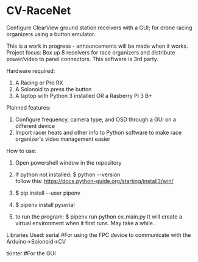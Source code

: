 # CV-RaceNet
Configure ClearView ground station receivers with a GUI; for drone racing organizers using a button emulator. 

This is a work in progress - announcements will be made when it works. Project focus: Box up 8 receivers for race organizers and distribute power/video to panel connectors. This software is 3rd party. 

Hardware required:
1) A Racing or Pro RX
2) A Solonoid to press the button
3) A laptop with Python 3 installed OR a Rasberry Pi 3 B+

Planned features:
1) Configure frequency, camera type, and OSD through a GUI on a different device
2) Import racer heats and other info to Python software to make race organizer's video management easier

How to use:
1) Open powershell window in the repository
2) If python not installed: $ python --version          
	follow this:  https://docs.python-guide.org/starting/install3/win/
3) $ pip install --user pipenv
4) $ pipenv install pyserial

5) to run the program: $ pipenv run python cv_main.py
	It will create a virtual environment when it first runs. May take a while..
	
	
Libraries Used:
serial #For using the FPC device to communicate with the Arduino->Solonoid->CV

tkinter #For the GUI



